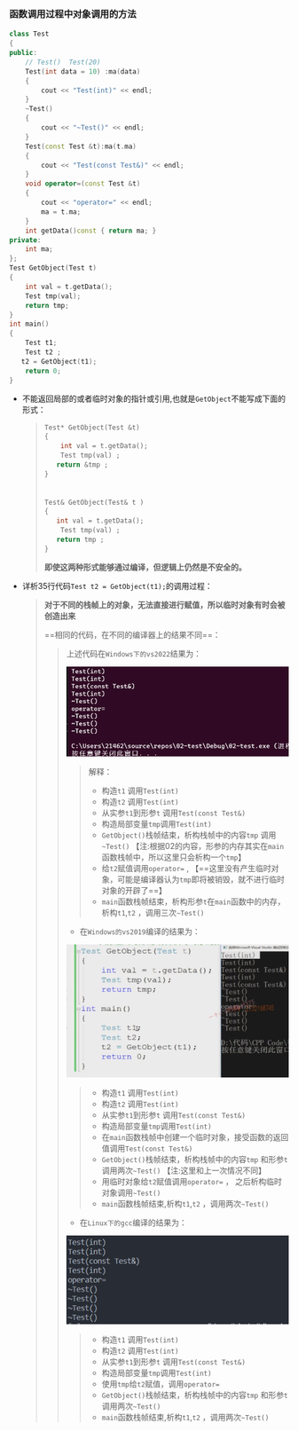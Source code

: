 ### 函数调用过程中对象调用的方法

```C++
class Test
{
public:
	// Test()  Test(20)
	Test(int data = 10) :ma(data)
	{
		cout << "Test(int)" << endl;
	}
	~Test()
	{
		cout << "~Test()" << endl;
	}
	Test(const Test &t):ma(t.ma)
	{
		cout << "Test(const Test&)" << endl;
	}
	void operator=(const Test &t)
	{
		cout << "operator=" << endl;
		ma = t.ma;
	}
	int getData()const { return ma; }
private:
	int ma;
};
Test GetObject(Test t) 
{
	int val = t.getData();
	Test tmp(val);
	return tmp; 
}
int main()
{
	Test t1;
	Test t2 ;
   t2 = GetObject(t1);
	return 0;
}
```

+ 不能返回局部的或者临时对象的指针或引用,也就是`GetObject`不能写成下面的形式：

  > ```C++
  > Test* GetObject(Test &t) 
  > {
  > 	int val = t.getData();
  > 	Test tmp(val) ; 
  >    return &tmp ; 
  > }
  > 
  > 
  > Test& GetObject(Test& t )
  > {
  >    int val = t.getData();
  > 	Test tmp(val) ;
  >    return tmp ; 
  > }
  > ```
  >
  > **即使这两种形式能够通过编译，但逻辑上仍然是不安全的。**

+ 详析35行代码`Test t2 = GetObject(t1);`的调用过程：

  > **对于不同的栈帧上的对象，无法直接进行赋值，所以临时对象有时会被创造出来**
  >
  > ==相同的代码，在不同的编译器上的结果不同==：
  >
  > > 上述代码在`Windows下的vs2022`结果为：
  > >
  > > ![image-20230924111845232](assets/image-20230924111845232.png)
  > >
  > > > 解释：
  > > >
  > > > + 构造`t1` 调用`Test(int)`
  > > > + 构造`t2` 调用`Test(int)`
  > > > + 从实参`t1`到形参`t` 调用`Test(const Test&)` 
  > > > + 构造局部变量`tmp`调用`Test(int)`
  > > > + `GetObject()`栈帧结束，析构栈帧中的内容`tmp` 调用`~Test()` 【注:根据02的内容，形参的内存其实在`main`函数栈帧中，所以这里只会析构一个`tmp`】
  > > > + 给`t2`赋值调用`operator=` , 【==这里没有产生临时对象，可能是编译器认为`tmp`即将被销毁，就不进行临时对象的开辟了==】
  > > > + `main`函数栈帧结束，析构形参`t`在`main`函数中的内存，析构`t1`,`t2` ，调用三次`~Test()` 
  > > >
  > > > 
  > >
  > > + 在`Windows的vs2019`编译的结果为：
  > >
  > > ![image-20230924112148504](assets/image-20230924112148504.png)
  > >
  > > > + 构造`t1` 调用`Test(int)`
  > > > + 构造`t2` 调用`Test(int)`
  > > > + 从实参`t1`到形参`t` 调用`Test(const Test&)` 
  > > > + 构造局部变量`tmp`调用`Test(int)`
  > > > + 在`main`函数栈帧中创建一个临时对象，接受函数的返回值调用`Test(const Test&)`
  > > > + `GetObject()`栈帧结束，析构栈帧中的内容`tmp` 和形参`t`调用两次`~Test()` 【注:这里和上一次情况不同】
  > > > + 用临时对象给`t2`赋值调用`operator=` ， 之后析构临时对象调用`~Test()`
  > > > + `main`函数栈帧结束,析构`t1`,`t2` ，调用两次`~Test()` 
  > >
  > > + 在`Linux下的gcc`编译的结果为：
  > >
  > > ![image-20230924112012311](assets/image-20230924112012311.png)
  > >
  > > > + 构造`t1` 调用`Test(int)`
  > > > + 构造`t2` 调用`Test(int)`
  > > > + 从实参`t1`到形参`t` 调用`Test(const Test&)` 
  > > > + 构造局部变量`tmp`调用`Test(int)`
  > > > + 使用`tmp`给`t2`赋值，调用`operator=`
  > > > + `GetObject()`栈帧结束，析构栈帧中的内容`tmp` 和形参`t`调用两次`~Test()` 
  > > > + `main`函数栈帧结束,析构`t1`,`t2` ，调用两次`~Test()` 





